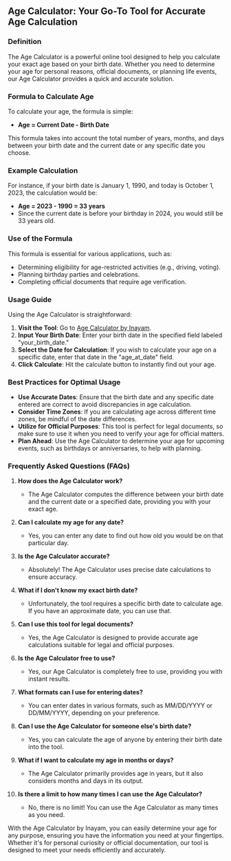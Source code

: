 ## Age Calculator: Your Go-To Tool for Accurate Age Calculation

### Definition
The Age Calculator is a powerful online tool designed to help you calculate your exact age based on your birth date. Whether you need to determine your age for personal reasons, official documents, or planning life events, our Age Calculator provides a quick and accurate solution. 

### Formula to Calculate Age
To calculate your age, the formula is simple:
- **Age = Current Date - Birth Date**

This formula takes into account the total number of years, months, and days between your birth date and the current date or any specific date you choose.

### Example Calculation
For instance, if your birth date is January 1, 1990, and today is October 1, 2023, the calculation would be:
- **Age = 2023 - 1990 = 33 years**
- Since the current date is before your birthday in 2024, you would still be 33 years old.

### Use of the Formula
This formula is essential for various applications, such as:
- Determining eligibility for age-restricted activities (e.g., driving, voting).
- Planning birthday parties and celebrations.
- Completing official documents that require age verification.

### Usage Guide
Using the Age Calculator is straightforward:
1. **Visit the Tool**: Go to [Age Calculator by Inayam](https://www.inayam.co/calculators/calculator-age).
2. **Input Your Birth Date**: Enter your birth date in the specified field labeled "your_birth_date."
3. **Select the Date for Calculation**: If you wish to calculate your age on a specific date, enter that date in the "age_at_date" field.
4. **Click Calculate**: Hit the calculate button to instantly find out your age.

### Best Practices for Optimal Usage
- **Use Accurate Dates**: Ensure that the birth date and any specific date entered are correct to avoid discrepancies in age calculation.
- **Consider Time Zones**: If you are calculating age across different time zones, be mindful of the date differences.
- **Utilize for Official Purposes**: This tool is perfect for legal documents, so make sure to use it when you need to verify your age for official matters.
- **Plan Ahead**: Use the Age Calculator to determine your age for upcoming events, such as birthdays or anniversaries, to help with planning.

### Frequently Asked Questions (FAQs)

1. **How does the Age Calculator work?**
   - The Age Calculator computes the difference between your birth date and the current date or a specified date, providing you with your exact age.

2. **Can I calculate my age for any date?**
   - Yes, you can enter any date to find out how old you would be on that particular day.

3. **Is the Age Calculator accurate?**
   - Absolutely! The Age Calculator uses precise date calculations to ensure accuracy.

4. **What if I don't know my exact birth date?**
   - Unfortunately, the tool requires a specific birth date to calculate age. If you have an approximate date, you can use that.

5. **Can I use this tool for legal documents?**
   - Yes, the Age Calculator is designed to provide accurate age calculations suitable for legal and official purposes.

6. **Is the Age Calculator free to use?**
   - Yes, our Age Calculator is completely free to use, providing you with instant results.

7. **What formats can I use for entering dates?**
   - You can enter dates in various formats, such as MM/DD/YYYY or DD/MM/YYYY, depending on your preference.

8. **Can I use the Age Calculator for someone else's birth date?**
   - Yes, you can calculate the age of anyone by entering their birth date into the tool.

9. **What if I want to calculate my age in months or days?**
   - The Age Calculator primarily provides age in years, but it also considers months and days in its output.

10. **Is there a limit to how many times I can use the Age Calculator?**
    - No, there is no limit! You can use the Age Calculator as many times as you need.

With the Age Calculator by Inayam, you can easily determine your age for any purpose, ensuring you have the information you need at your fingertips. Whether it's for personal curiosity or official documentation, our tool is designed to meet your needs efficiently and accurately.